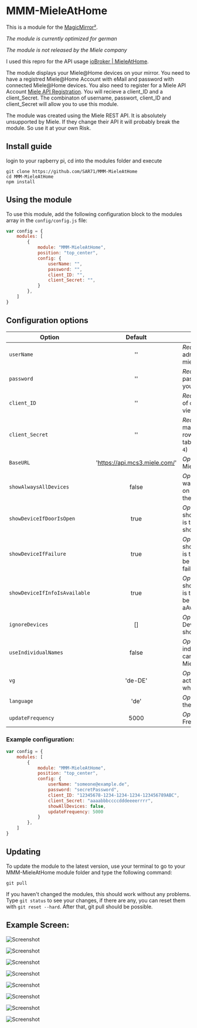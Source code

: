 # MMM-MieleAtHome

This is a module for the [MagicMirror²](https://github.com/MichMich/MagicMirror/).

*The module is currently optimized for german*

*The module is not released by the Miele company*

I used this repro for the API usage [ioBroker | MieleAtHome](https://github.com/hash99/ioBroker.mieleathome).

The module displays your Miele@Home devices on your mirror. You need to have a registred Miele@Home Account with eMail and password with connected Miele@Home devices. You also need to register for a Miele API Account [Miele API Registration](https://www.miele.com/f/com/en/register_api.aspx). You will recieve a client_ID and a client_Secret. The combinaton of username, passwort, client_ID and client_Secret will allow you to use this module.

The module was created using the Miele REST API. It is absolutely unsupported by Miele. If they change their API it will probably break the module. So use it at your own Risk.

## Install guide

login to your rapberry pi, cd into the modules folder and execute
```
git clone https://github.com/SAR71/MMM-MieleAtHome
cd MMM-MieleAtHome
npm install
```

## Using the module

To use this module, add the following configuration block to the modules array in the `config/config.js` file:
```js
var config = {
    modules: [
        {
            module: "MMM-MieleAtHome",
            position: "top_center",
            config: {
                userName: "",
                password: "",
                client_ID: "",
                client_Secret: "",
            }
        },
    ]
}
```

## Configuration options

| Option                            | Default                       | Description
|-----------------------------------|:-----------------------------:|---------------------------------------------------------------------
| `userName`                        | ''                            | *Required* The email adress to log in to your miele account 
| `password`                        | ''                            | *Required* The password to log in to your bring account 
| `client_ID`                       | ''                            | *Required* The number of colums in the table view (default = `4`)
| `client_Secret`                   | ''                            | *Required* The maximum number of rows to display in the table view (default = `4`)
| `BaseURL`                         | 'https://api.mcs3.miele.com/' | *Optional* Url to the Miele API
| `showAlwaysAllDevices`            | false                         | *Optional* If you alway want to see al devices on the mirror even if the device is off
| `showDeviceIfDoorIsOpen`          | true                          | *Optional* if showAlwaysAllDevices is true, a device will be shown if Door is open
| `showDeviceIfFailure`             | true                          | *Optional* if showAlwaysAllDevices is true, the device will be shown if there is a failure
| `showDeviceIfInfoIsAvailable`     | true                          | *Optional* if showAlwaysAllDevices is true, the device will be shown if info is aAvailable
| `ignoreDevices`                   | []                            | *Optional* array with DeviceIDs which should be ignored
| `useIndividualNames`              | false                         | *Optional* Show individual name (you can set them in the Miele App)
| `vg`                              | 'de-DE'                       | *Optional* Language (I actually don't know what this is for :-D )
| `language`                        | 'de'                          | *Optional* Language of the status etc.
| `updateFrequency`                 | 5000                          | *Optional* Update Frequency in ms

### Example configuration:
```js
var config = {
    modules: [
        {
            module: "MMM-MieleAtHome",
            position: "top_center",
            config: {
                userName: "someone@example.de",
                password: "secretPassword",
                client_ID: "12345678-1234-1234-1234-123456789ABC",
                client_Secret: "aaaabbbccccdddeeeerrrr",
                showAllDevices: false,
                updateFrequency: 5000
            }
        },      
    ]
}
```
## Updating

To update the module to the latest version, use your terminal to go to your MMM-MieleAtHome module folder and type the following command:

````
git pull
```` 

If you haven't changed the modules, this should work without any problems. 
Type `git status` to see your changes, if there are any, you can reset them with `git reset --hard`. After that, git pull should be possible.


## Example Screen:
![Screenshot](/Screenshots/Screenshot_001.png)

![Screenshot](/Screenshots/Screenshot_002.png)

![Screenshot](/Screenshots/Screenshot_003.png)

![Screenshot](/Screenshots/Screenshot_004.png)

![Screenshot](/Screenshots/Screenshot_005.png)

![Screenshot](/Screenshots/Screenshot_006.png)

![Screenshot](/Screenshots/Screenshot_007.png)

![Screenshot](/Screenshots/Screenshot_008.png)
